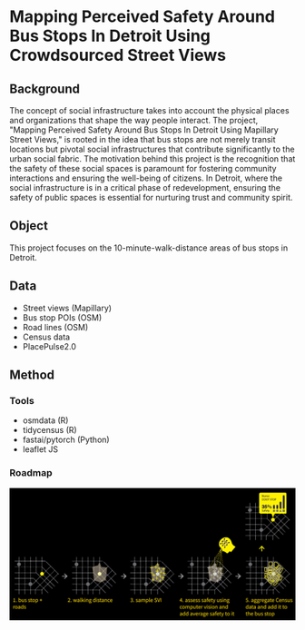 # Mapping Perceived Safety Around Bus Stops In Detroit Using Crowdsourced Street Views

## Background
The concept of social infrastructure takes into account the physical places and organizations that shape the way people interact. The project, "Mapping Perceived Safety Around Bus Stops In Detroit Using Mapillary Street Views," is rooted in the idea that bus stops are not merely transit locations but pivotal social infrastructures that contribute significantly to the urban social fabric. The motivation behind this project is the recognition that the safety of these social spaces is paramount for fostering community interactions and ensuring the well-being of citizens. In Detroit, where the social infrastructure is in a critical phase of redevelopment, ensuring the safety of public spaces is essential for nurturing trust and community spirit.

## Object
This project focuses on the 10-minute-walk-distance areas of bus stops in Detroit. 

## Data
- Street views (Mapillary)
- Bus stop POIs (OSM)
- Road lines (OSM)
- Census data
- PlacePulse2.0

## Method
### Tools
- osmdata (R)
- tidycensus (R)
- fastai/pytorch (Python)
- leaflet JS
### Roadmap
![](images/roadmap.png)
